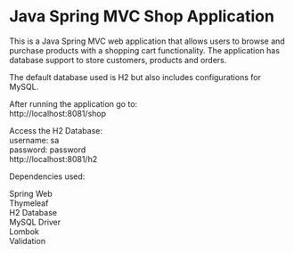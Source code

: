 
# Java Spring MVC Shop Application

This is a Java Spring MVC web application that allows users to browse and purchase products with a shopping cart functionality. The application has database support to store customers, products and orders.  

The default database used is H2 but also includes configurations for MySQL.

After running the application go to:  
http://localhost:8081/shop

Access the H2 Database:  
username: sa  
password: password  
http://localhost:8081/h2

Dependencies used:

Spring Web   
Thymeleaf  
H2 Database   
MySQL Driver   
Lombok   
Validation

